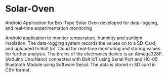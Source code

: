 # Solar-Oven
Android Application for Box-Type Solar Oven developed for data-logging, and real-time experimentation monitoring 

Android application to monitor temperature, humidity and sunlight insolation. The data-logging system records the values on to a SD-Card, and uploaded to Bolt IoT Cloud for real-time monitoring and storing values for further analysis.
The brains of the electronics device is an Atmega328P, (Arduino Uno/Nano) connected with Bolt IoT using Serial Port and HC-05 Bluetooth Module using Software Serial. The data is stored in SD card in CSV format.
